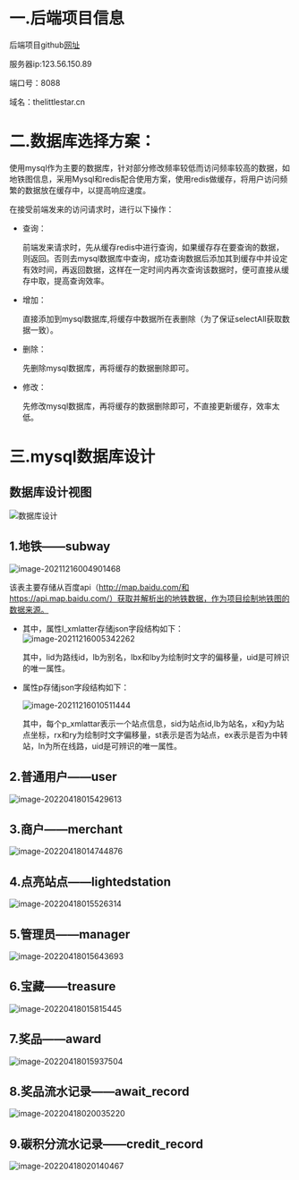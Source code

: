 # 一.后端项目信息

后端项目github[网址](https://github.com/Clay123456789/Subway-Footprint-System-SpringBoot)

服务器ip:123.56.150.89

端口号：8088

域名：thelittlestar.cn

# 二.数据库选择方案：

使用mysql作为主要的数据库，针对部分修改频率较低而访问频率较高的数据，如地铁图信息，采用Mysql和redis配合使用方案，使用redis做缓存，将用户访问频繁的数据放在缓存中，以提高响应速度。

在接受前端发来的访问请求时，进行以下操作：

* 查询：

  前端发来请求时，先从缓存redis中进行查询，如果缓存存在要查询的数据，则返回。否则去mysql数据库中查询，成功查询数据后添加其到缓存中并设定有效时间，再返回数据，这样在一定时间内再次查询该数据时，便可直接从缓存中取，提高查询效率。

* 增加：

  直接添加到mysql数据库,将缓存中数据所在表删除（为了保证selectAll获取数据一致）。

* 删除：

  先删除mysql数据库，再将缓存的数据删除即可。

* 修改：

  先修改mysql数据库，再将缓存的数据删除即可，不直接更新缓存，效率太低。

# 三.mysql数据库设计

## 数据库设计视图

![数据库设计](https://cdn.jsdelivr.net/gh/Clay123456789/picture_bed/img/%E6%95%B0%E6%8D%AE%E5%BA%93%E8%AE%BE%E8%AE%A1.jpg)

## 1.地铁——subway

![image-20211216004901468](https://cdn.jsdelivr.net/gh/Clay123456789/picture_bed/img/image-20211216004901468.png)

该表主要存储从百度api（http://map.baidu.com/和https://api.map.baidu.com/）获取并解析出的地铁数据，作为项目绘制地铁图的数据来源。

* 其中，属性l_xmlatter存储json字段结构如下：![image-20211216005342262](https://cdn.jsdelivr.net/gh/Clay123456789/picture_bed/img/image-20211216005342262.png)

  其中，lid为路线id，lb为别名，lbx和lby为绘制时文字的偏移量，uid是可辨识的唯一属性。

* 属性p存储json字段结构如下：

  ![image-20211216010511444](https://cdn.jsdelivr.net/gh/Clay123456789/picture_bed/img/image-20211216010511444.png)

  其中，每个p_xmlattar表示一个站点信息，sid为站点id,lb为站名，x和y为站点坐标，rx和ry为绘制时文字偏移量，st表示是否为站点，ex表示是否为中转站，ln为所在线路，uid是可辨识的唯一属性。

## 2.普通用户——user

![image-20220418015429613](https://cdn.jsdelivr.net/gh/Clay123456789/picture_bed/img/image-20220418015429613.png)

## 3.商户——merchant

![image-20220418014744876](https://cdn.jsdelivr.net/gh/Clay123456789/picture_bed/img/image-20220418014744876.png)

## 4.点亮站点——lightedstation

![image-20220418015526314](https://cdn.jsdelivr.net/gh/Clay123456789/picture_bed/img/image-20220418015526314.png)

## 5.管理员——manager

![image-20220418015643693](https://cdn.jsdelivr.net/gh/Clay123456789/picture_bed/img/image-20220418015643693.png)

## 6.宝藏——treasure

![image-20220418015815445](https://cdn.jsdelivr.net/gh/Clay123456789/picture_bed/img/image-20220418015815445.png)

## 7.奖品——award

![image-20220418015937504](https://cdn.jsdelivr.net/gh/Clay123456789/picture_bed/img/image-20220418015937504.png)

## 8.奖品流水记录——await_record

![image-20220418020035220](https://cdn.jsdelivr.net/gh/Clay123456789/picture_bed/img/image-20220418020035220.png)

## 9.碳积分流水记录——credit_record

![image-20220418020140467](https://cdn.jsdelivr.net/gh/Clay123456789/picture_bed/img/image-20220418020140467.png)

